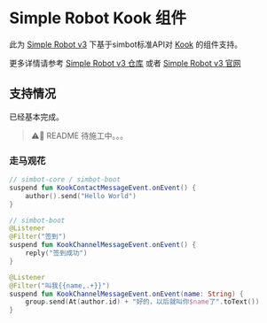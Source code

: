 # Simple Robot Kook 组件

此为 [Simple Robot v3](https://github.com/ForteScarlet/simpler-robot) 下基于simbot标准API对 [Kook](https://www.kookapp.cn/) 的组件支持。

更多详情请参考 [Simple Robot v3 仓库](https://github.com/ForteScarlet/simpler-robot) 或者 [Simple Robot v3 官网](https://simbot.forte.love)


## 支持情况

已经基本完成。

> ⚠🔧 README 待施工中。。。



### 走马观花

```kotlin
// simbot-core / simbot-boot
suspend fun KookContactMessageEvent.onEvent() {
    author().send("Hello World")
}
```


```kotlin
// simbot-boot
@Listener
@Filter("签到")
suspend fun KookChannelMessageEvent.onEvent() {
    reply("签到成功")
}
```

```kotlin
@Listener
@Filter("叫我{{name,.+}}")
suspend fun KookChannelMessageEvent.onEvent(name: String) {
    group.send(At(author.id) + "好的，以后就叫你$name了".toText())
}
```

